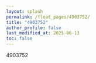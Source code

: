 ```yaml
---
layout: splash
permalink: /float_pages/4903752/
title: "4903752"
author_profile: false
last_modified_at: 2025-06-13
toc: false
---
```

 
4903752
